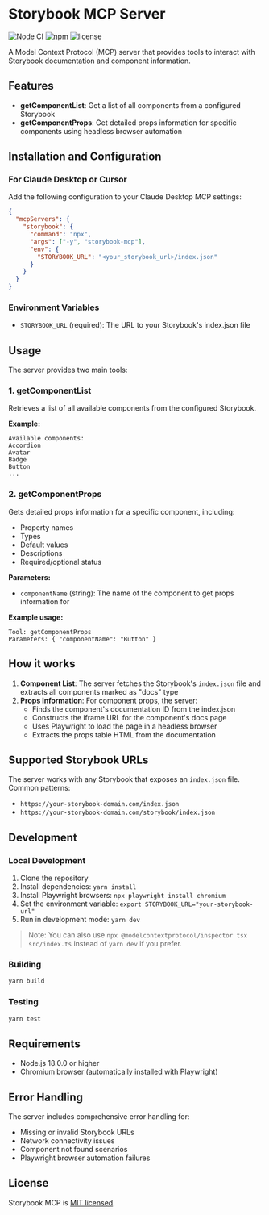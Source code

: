 # Storybook MCP Server

![Node CI](https://github.com/mcpland/storybook-mcp/workflows/Node%20CI/badge.svg)
[![npm](https://img.shields.io/npm/v/storybook-mcp.svg)](https://www.npmjs.com/package/storybook-mcp)
![license](https://img.shields.io/npm/l/storybook-mcp)

A Model Context Protocol (MCP) server that provides tools to interact with Storybook documentation and component information.

## Features

- **getComponentList**: Get a list of all components from a configured Storybook
- **getComponentProps**: Get detailed props information for specific components using headless browser automation

## Installation and Configuration

### For Claude Desktop or Cursor

Add the following configuration to your Claude Desktop MCP settings:

```json
{
  "mcpServers": {
    "storybook": {
      "command": "npx",
      "args": ["-y", "storybook-mcp"],
      "env": {
        "STORYBOOK_URL": "<your_storybook_url>/index.json"
      }
    }
  }
}
```

### Environment Variables

- `STORYBOOK_URL` (required): The URL to your Storybook's index.json file

## Usage

The server provides two main tools:

### 1. getComponentList

Retrieves a list of all available components from the configured Storybook.

**Example:**

```
Available components:
Accordion
Avatar
Badge
Button
...
```

### 2. getComponentProps

Gets detailed props information for a specific component, including:

- Property names
- Types
- Default values
- Descriptions
- Required/optional status

**Parameters:**

- `componentName` (string): The name of the component to get props information for

**Example usage:**

```
Tool: getComponentProps
Parameters: { "componentName": "Button" }
```

## How it works

1. **Component List**: The server fetches the Storybook's `index.json` file and extracts all components marked as "docs" type
2. **Props Information**: For component props, the server:
   - Finds the component's documentation ID from the index.json
   - Constructs the iframe URL for the component's docs page
   - Uses Playwright to load the page in a headless browser
   - Extracts the props table HTML from the documentation

## Supported Storybook URLs

The server works with any Storybook that exposes an `index.json` file. Common patterns:

- `https://your-storybook-domain.com/index.json`
- `https://your-storybook-domain.com/storybook/index.json`

## Development

### Local Development

1. Clone the repository
2. Install dependencies: `yarn install`
3. Install Playwright browsers: `npx playwright install chromium`
4. Set the environment variable: `export STORYBOOK_URL="your-storybook-url"`
5. Run in development mode: `yarn dev`

> Note: You can also use `npx @modelcontextprotocol/inspector tsx src/index.ts` instead of `yarn dev` if you prefer.

### Building

```bash
yarn build
```

### Testing

```bash
yarn test
```

## Requirements

- Node.js 18.0.0 or higher
- Chromium browser (automatically installed with Playwright)

## Error Handling

The server includes comprehensive error handling for:

- Missing or invalid Storybook URLs
- Network connectivity issues
- Component not found scenarios
- Playwright browser automation failures

## License

Storybook MCP is [MIT licensed](https://github.com/mcpland/storybook-mcp/blob/main/LICENSE).
